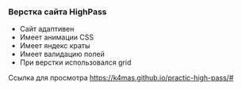 ### Верстка сайта HighPass
- Сайт адаптивен
- Имеет анимации CSS
- Имеет яндекс краты
- Имеет валидацию полей
- При верстки использовался grid

Ссылка для просмотра https://k4mas.github.io/practic-high-pass/#
